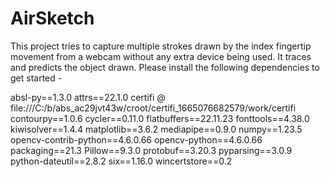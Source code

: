 # AirSketch

This project tries to capture multiple strokes drawn by the index fingertip movement from a webcam without any extra device being used.
It traces and predicts the object drawn. Please install the following dependencies to get started -

absl-py==1.3.0
attrs==22.1.0
certifi @ file:///C:/b/abs_ac29jvt43w/croot/certifi_1665076682579/work/certifi
contourpy==1.0.6
cycler==0.11.0
flatbuffers==22.11.23
fonttools==4.38.0
kiwisolver==1.4.4
matplotlib==3.6.2
mediapipe==0.9.0
numpy==1.23.5
opencv-contrib-python==4.6.0.66
opencv-python==4.6.0.66
packaging==21.3
Pillow==9.3.0
protobuf==3.20.3
pyparsing==3.0.9
python-dateutil==2.8.2
six==1.16.0
wincertstore==0.2
